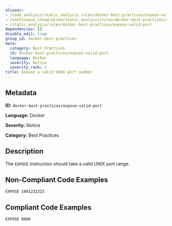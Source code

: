 ```yaml
---
aliases:
- /code_analysis/static_analysis_rules/docker-best-practices/expose-valid-port
- /continuous_integration/static_analysis/rules/docker-best-practices/expose-valid-port
- /static_analysis/rules/docker-best-practices/expose-valid-port
dependencies: []
disable_edit: true
group_id: docker-best-practices
meta:
  category: Best Practices
  id: docker-best-practices/expose-valid-port
  language: Docker
  severity: Notice
  severity_rank: 3
title: Expose a valid UNIX port number
---
```

<!--  SOURCED FROM https://github.com/DataDog/datadog-static-analyzer-rule-docs -->


## Metadata
**ID:** `docker-best-practices/expose-valid-port`

**Language:** Docker

**Severity:** Notice

**Category:** Best Practices

## Description
The `EXPOSE` instruction should take a valid UNIX port range.

## Non-Compliant Code Examples
```docker
EXPOSE 1001232323
```

## Compliant Code Examples
```docker
EXPOSE 8080
```
